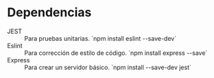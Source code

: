 

# Dependencias
<dl>
  <dt>JEST</dt><dd>Para pruebas unitarias. `npm install eslint --save-dev`</dd>
  <dt>Eslint</dt><dd>Para corrección de estilo de código. `npm install express --save`</dd>
  <dt>Express</dt><dd>Para crear un servidor básico. `npm install --save-dev jest`</dd>
</dl>

